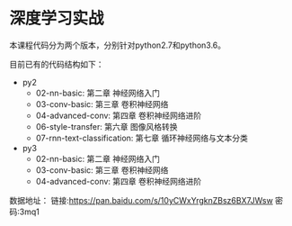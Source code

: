 # 深度学习实战

本课程代码分为两个版本，分别针对python2.7和python3.6。

目前已有的代码结构如下：


- py2
	- 02-nn-basic: 第二章 神经网络入门
	- 03-conv-basic: 第三章 卷积神经网络
	- 04-advanced-conv: 第四章 卷积神经网络进阶
	- 06-style-transfer: 第六章 图像风格转换
	- 07-rnn-text-classification: 第七章 循环神经网络与文本分类
- py3
	- 02-nn-basic: 第二章 神经网络入门
	- 03-conv-basic: 第三章 卷积神经网络
	- 04-advanced-conv: 第四章 卷积神经网络进阶


数据地址：
链接:https://pan.baidu.com/s/10yCWxYrgknZBsz6BX7JWsw  密码:3mq1